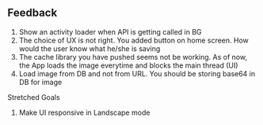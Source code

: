 
## Feedback

1. Show an activity loader when API is getting called in BG
2. The choice of UX is not right. You added button on home screen. How would the user know what he/she is saving
3. The cache library you have pushed seems not be working. As of now, the App loads the image everytime and blocks the main thread (UI)
4. Load image from DB and not from URL. You should be storing base64 in DB for image


Stretched Goals
1. Make UI responsive in Landscape mode

